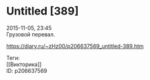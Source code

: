 Untitled [389]
===============

   
 2015-11-05, 23:45   
  Грузовой перевал.   
    
 <https://diary.ru/~zHz00/p206637569_untitled-389.htm>   
   
 Теги:   
 [[Викторика]]   
 ID: p206637569